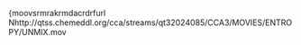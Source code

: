    {moov   srmra   krmda   crdrf    url    Nhttp://qtss.chemeddl.org/cca/streams/qt32024085/CCA3/MOVIES/ENTROPY/UNMIX.mov  
